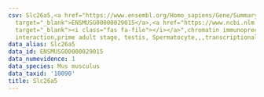 ```yaml
---
csv: Slc26a5,<a href="https://www.ensembl.org/Homo_sapiens/Gene/Summary?db=core;g=ENSMUSG00000029015"
  target="_blank">ENSMUSG00000029015</a>,<a href="https://www.ncbi.nlm.nih.gov/pubmed/25450459"
  target="_blank"><i class="fas fa-file"></i></a>",chromatin immunoprecipitation assay,direct
  interaction,prime adult stage, testis, Spermatocyte,,,transcriptional regulation,
data_alias: Slc26a5
data_id: ENSMUSG00000029015
data_numevidence: 1
data_species: Mus musculus
data_taxid: '10090'
title: Slc26a5
---
```

